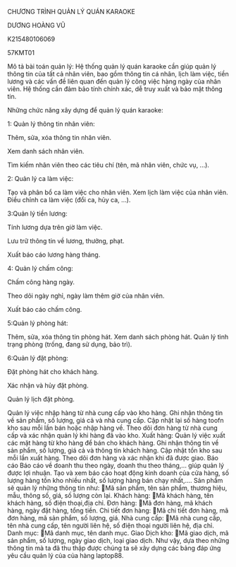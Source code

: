 CHƯƠNG TRÌNH QUẢN LÝ QUÁN KARAOKE 
 
DƯƠNG HOÀNG VŨ

K215480106069

57KMT01

Mô tả bài toán quản lý: Hệ thống quản lý quán karaoke cần giúp quản lý thông tin của tất cả nhân viên, bao gồm thông tin cá nhân, lịch làm việc, tiền lương và các vấn đề liên quan đến quản lý công việc hàng ngày của nhân viên. Hệ thống cần đảm bảo tính chính xác, dễ truy xuất và bảo mật thông tin.

Những chức năng xây dựng để quản lý quán karaoke:

1: Quản lý thông tin nhân viên:

Thêm, sửa, xóa thông tin nhân viên.

Xem danh sách nhân viên.

Tìm kiếm nhân viên theo các tiêu chí (tên, mã nhân viên, chức vụ, ...).


2: Quản lý ca làm việc:

Tạo và phân bổ ca làm việc cho nhân viên.
Xem lịch làm việc của nhân viên.
Điều chỉnh ca làm việc (đổi ca, hủy ca, ...).

3:Quản lý tiền lương:

Tính lương dựa trên giờ làm việc.

Lưu trữ thông tin về lương, thưởng, phạt.

Xuất báo cáo lương hàng tháng.


4: Quản lý chấm công:

Chấm công hàng ngày.

Theo dõi ngày nghỉ, ngày làm thêm giờ của nhân viên.

Xuất báo cáo chấm công.


5:Quản lý phòng hát:

Thêm, sửa, xóa thông tin phòng hát.
Xem danh sách phòng hát.
Quản lý tình trạng phòng (trống, đang sử dụng, bảo trì).

6:Quản lý đặt phòng:

Đặt phòng hát cho khách hàng.

Xác nhận và hủy đặt phòng.

 Quản lý lịch đặt phòng.
 

Quản lý việc nhập hàng từ nhà cung cấp vào kho hàng.
Ghi nhận thông tin về sản phẩm, số lượng, giá cả và nhà cung cấp.
Cập nhật lại số hàng toofn kho sau mỗi lần bán hoặc nhập hàng về.
Theo dõi đơn hàng từ nhà cung cấp và xác nhận quản lý khi hàng đã vào kho.
Xuất hàng:
Quản lý việc xuất các mặt hàng từ kho hàng để bán cho khách hàng.
Ghi nhận thông tin về sản phẩm, số lượng, giá cả và thông tin khách hàng.
Cập nhật tồn kho sau mỗi lần xuất hàng.
Theo dõi đơn hàng và xác nhận khi đã được giao.
Báo cáo
Báo cáo về doanh thu theo ngày, doanh thu theo tháng,... giúp quản lý được lợi nhuận.
Tạo và xem báo cáo hoạt động kinh doanh của cửa hàng, số lượng hàng tồn kho nhiều nhất, số lượng hàng bán chạy nhất,....
Sản phẩm sẽ quản lý những thông tin như: 🔑Mã sản phẩm, tên sản phẩm, thương hiệu, mẫu, thông số, giá, số lượng còn lại.
Khách hàng: 🔑Mã khách hàng, tên khách hàng, số điện thoại,địa chỉ.
Đơn hàng: 🔑Mã đơn hàng, mã khách hàng, ngày đặt hàng, tổng tiền.
Chi tiết đơn hàng: 🔑Mã chi tiết đơn hàng, mã đơn hàng, mã sản phẩm, số lượng, giá.
Nhà cung cấp: 🔑Mã nhà cung cấp, tên nhà cung cấp, tên người liên hệ, số điện thoại người liên hệ, địa chỉ.
Danh mục: 🔑Mã danh mục, tên danh mục.
Giao Dịch kho: 🔑Mã giao dịch, mã sản phẩm, số lượng, ngày giao dịch, loại giao dịch.
Như vậy, dựa theo những thông tin mà ta đã thu thập được chúng ta sẽ xây dựng các bảng đáp ứng yêu cầu quản lý của của hàng laptop88.
